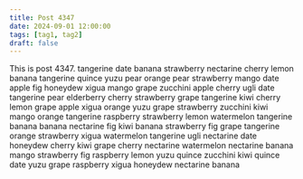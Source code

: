```yaml
---
title: Post 4347
date: 2024-09-01 12:00:00
tags: [tag1, tag2]
draft: false
---
```

This is post 4347.
tangerine
date
banana
strawberry
nectarine
cherry
lemon
banana
tangerine
quince
yuzu
pear
orange
pear
strawberry
mango
date
apple
fig
honeydew
xigua
mango
grape
zucchini
apple
cherry
ugli
date
tangerine
pear
elderberry
cherry
strawberry
grape
tangerine
kiwi
cherry
lemon
grape
apple
xigua
orange
yuzu
grape
strawberry
zucchini
kiwi
mango
orange
tangerine
raspberry
strawberry
lemon
watermelon
tangerine
banana
banana
nectarine
fig
kiwi
banana
strawberry
fig
grape
tangerine
orange
strawberry
xigua
watermelon
tangerine
ugli
nectarine
date
honeydew
cherry
kiwi
grape
cherry
nectarine
watermelon
nectarine
banana
mango
strawberry
fig
raspberry
lemon
yuzu
quince
zucchini
kiwi
quince
date
yuzu
grape
raspberry
xigua
honeydew
nectarine
banana
